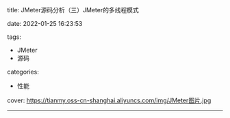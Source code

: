 title: JMeter源码分析（三）JMeter的多线程模式

date: 2022-01-25 16:23:53

tags:

- JMeter
- 源码

categories:

- 性能

cover: https://tianmy.oss-cn-shanghai.aliyuncs.com/img/JMeter图片.jpg

---


